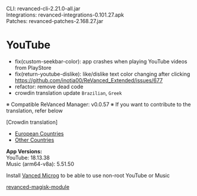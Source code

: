CLI: revanced-cli-2.21.0-all.jar  
Integrations: revanced-integrations-0.101.27.apk  
Patches: revanced-patches-2.168.27.jar  

YouTube
==
- fix(custom-seekbar-color): app crashes when playing YouTube videos from PlayStore
- fix(return-youtube-dislike): like/dislike text color changing after clicking https://github.com/inotia00/ReVanced_Extended/issues/677
- refactor: remove dead code
- crowdin translation update
`Brazilian`, `Greek`


※ Compatible ReVanced Manager: v0.0.57
※ If you want to contribute to the translation, refer below

[Crowdin translation]
- [European Countries](https://crowdin.com/project/revancedextendedeu)
- [Other Countries](https://crowdin.com/project/revancedextended)
  
**App Versions:**  
YouTube: 18.13.38  
Music (arm64-v8a): 5.51.50  

Install [Vanced Microg](https://github.com/TeamVanced/VancedMicroG/releases) to be able to use non-root YouTube or Music  

[revanced-magisk-module](https://github.com/j-hc/revanced-magisk-module)  
